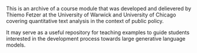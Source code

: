 This is an archive of a course module that was developed and delievered by Thiemo Fetzer at the University of Warwick and University of Chicago covering quantitative text analysis in the context of public policy. 

It may serve as a useful repository for teaching examples to guide students interested in the development process towards large generative language models.
